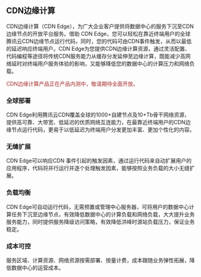 ## CDN边缘计算

CDN边缘计算（CDN Edge），为广大企业客户提供将数据中心的服务下沉至CDN边缘节点的开放平台服务。借助 CDN Edge，您可以轻松在靠近终端用户的全球腾讯云CDN边缘节点运行代码，同时，您的代码可由CDN事件触发，从而以最低的延迟响应终端用户。CDN Edge为您提供CDN边缘计算资源，通过灵活配置、代码编程等途径将传统CDN服务能力从缓存分发延伸至边缘计算，既能减少高网络延时对终端用户服务体验的影响，又能够降低您的数据中心的计算压力和网络负载。

<font color="brown">CDN边缘计算产品正在产品内测中，敬请期待全面开放。</font>



### 全球部署

CDN Edge利用腾讯云CDN覆盖全球的1000+自建节点及10+Tb骨干网络资源，提供高可靠、大带宽、低延迟的优质网络互连能力，在最靠近终端用户的CDN边缘节点运行代码，更易于以低延迟为终端用户分发更加丰富、更加个性化的内容。


### 无缝扩展

CDN Edge可以响应CDN 事件引起的触发因素，通过运行代码来自动扩展用户的应用程序，代码将并行运行并逐个处理触发因素，能够按照业务负载的大小无缝扩展。


### 负载均衡
CDN Edge可自动运行代码，无需预置或管理中心服务器，可将用户的数据中心计算任务下沉至边缘节点，有效降低数据中心的计算负载和网络负载，大大提升业务服务能力，同时提供服务降级访问策略，有效降低洪峰时源站负载压力，保证业务稳定。


### 成本可控
服务区域、计算资源、网络资源按需部署、按量计费，成本跟随业务弹性拓展，降低数据中心的运营成本。




